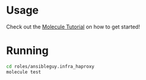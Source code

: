 # Usage

Check out the [Molecule Tutorial](https://github.com/ansibleguy/ansible_tutorial/blob/main/99/Molecule.md) on how to get started!

# Running

```bash
cd roles/ansibleguy.infra_haproxy
molecule test
```
